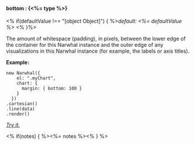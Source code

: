 #### **bottom** : {<%= type %>}

<% if(defaultValue !== "[object Object]") { %>*default: <%= defaultValue %>* <% }%>

The amount of whitespace (padding), in pixels, between the lower edge of the container for this Narwhal instance and the outer edge of any visualizations in this Narwhal instance (for example, the labels or axis titles).

**Example:**

	new Narwhal({
	    el: ".myChart",
	    chart: {
	      margin: { bottom: 100 } 
	    }
	  })
	.cartesian()
	.line(data)
	.render()

*[Try it.](http://jsfiddle.net/forio/EKzLt/)*

<% if(notes) { %><%= notes %><% } %>

